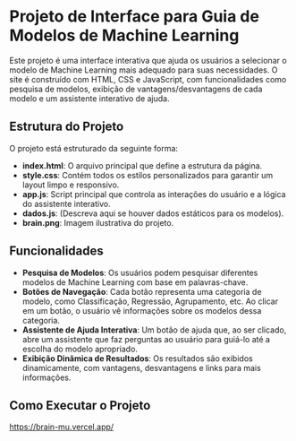 # Projeto de Interface para Guia de Modelos de Machine Learning

Este projeto é uma interface interativa que ajuda os usuários a selecionar o modelo de Machine Learning mais adequado para suas necessidades. O site é construído com HTML, CSS e JavaScript, com funcionalidades como pesquisa de modelos, exibição de vantagens/desvantagens de cada modelo e um assistente interativo de ajuda.

## Estrutura do Projeto

O projeto está estruturado da seguinte forma:

- **index.html**: O arquivo principal que define a estrutura da página.
- **style.css**: Contém todos os estilos personalizados para garantir um layout limpo e responsivo.
- **app.js**: Script principal que controla as interações do usuário e a lógica do assistente interativo.
- **dados.js**: (Descreva aqui se houver dados estáticos para os modelos).
- **brain.png**: Imagem ilustrativa do projeto.

## Funcionalidades

- **Pesquisa de Modelos**: Os usuários podem pesquisar diferentes modelos de Machine Learning com base em palavras-chave.
- **Botões de Navegação**: Cada botão representa uma categoria de modelo, como Classificação, Regressão, Agrupamento, etc. Ao clicar em um botão, o usuário vê informações sobre os modelos dessa categoria.
- **Assistente de Ajuda Interativa**: Um botão de ajuda que, ao ser clicado, abre um assistente que faz perguntas ao usuário para guiá-lo até a escolha do modelo apropriado.
- **Exibição Dinâmica de Resultados**: Os resultados são exibidos dinamicamente, com vantagens, desvantagens e links para mais informações.

## Como Executar o Projeto
https://brain-mu.vercel.app/
